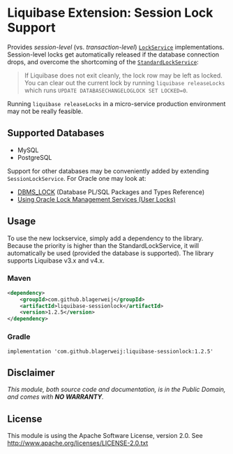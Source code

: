 # Liquibase Extension: Session Lock Support

Provides _session-level_ (vs. _transaction-level_)
[`LockService`](http://www.liquibase.org/javadoc/liquibase/lockservice/LockService.html)
implementations.  Session-level locks get automatically released if the database
connection drops, and overcome the shortcoming of the
[`StandardLockService`](https://docs.liquibase.com/concepts/basic/databasechangeloglock-table.html):

>   If Liquibase does not exit cleanly, the lock row may be left as locked.
>   You can clear out the current lock by running `liquibase releaseLocks`
>   which runs `UPDATE DATABASECHANGELOGLOCK SET LOCKED=0`.

Running `liquibase releaseLocks` in a micro-service production environment
may not be really feasible.

## Supported Databases

-   MySQL
-   PostgreSQL

Support for other databases may be conveniently added by extending `SessionLockService`.  For Oracle one may look at:

-   [DBMS_LOCK](https://docs.oracle.com/en/database/oracle/oracle-database/12.2/arpls/DBMS_LOCK.html) (Database PL/SQL Packages and Types Reference)
-   [Using Oracle Lock Management Services (User Locks)](https://www.oracle.com/pls/topic/lookup?ctx=en/database/oracle/oracle-database/12.2/arpls&id=ADFNS-GUID-57365E45-5F85-471B-81D9-F52EA16F1E85)

## Usage
To use the new lockservice, simply add a dependency to the library. Because the priority is higher
than the StandardLockService, it will automatically be used (provided the database is supported). The library supports Liquibase v3.x and v4.x.

### Maven
```xml
<dependency>
    <groupId>com.github.blagerweij</groupId>
    <artifactId>liquibase-sessionlock</artifactId>
    <version>1.2.5</version>
</dependency>
```
### Gradle
`implementation 'com.github.blagerweij:liquibase-sessionlock:1.2.5'`

## Disclaimer

_This module, both source code and documentation, is in the Public Domain, and comes with **NO WARRANTY**._

## License
This module is using the Apache Software License, version 2.0. See http://www.apache.org/licenses/LICENSE-2.0.txt
